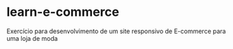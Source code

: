 # learn-e-commerce
Exercício para desenvolvimento de um site responsivo de E-commerce para uma loja de moda
